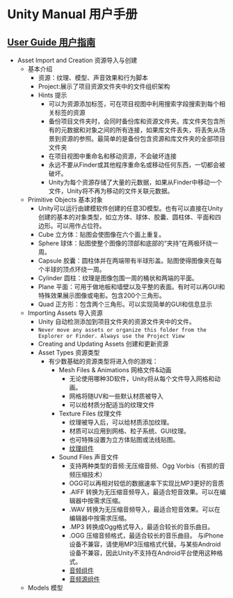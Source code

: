 # Unity Manual 用户手册 
## [User Guide 用户指南](http://www.ceeger.com/Manual/index.html)
* Asset Import and Creation 资源导入与创建	
	* 基本介绍
		* 资源：纹理、模型、声音效果和行为脚本
		* Project:展示了项目资源文件夹中的文件组织架构
		* Hints 提示
			* 可以为资源添加标签，可在项目视图中利用搜索字段搜索到每个相关标签的资源
			* 备份项目文件夹时，会同时备份库和资源文件夹。库文件夹包含所有的元数据和对象之间的所有连接，如果库文件丢失，将丢失从场景到资源的参照。最简单的是备份包含资源和库文件夹的全部项目文件夹
			* 在项目视图中重命名和移动资源，不会破坏连接
			* 永远不要从Finder或其他程序重命名或移动任何东西，一切都会被破坏。
			* Unity为每个资源存储了大量的元数据，如果从Finder中移动一个文件，Unity将不再为移动的文件关联元数据。
	* Primitive Objects 基本对象
		* Unity可以运行由建模软件创建的任意3D模型。也有可以直接在Unity创建的基本的对象类型，如立方体、球体、胶囊、圆柱体、平面和四边形。可以用作占位符。
		* Cube 立方体：贴图会使图像在六个面上重复。
		* Sphere 球体：贴图使整个图像的顶部和底部的“夹持”在两极环绕一周。
		* Capsule 胶囊：圆柱体并在两端带有半球形盖。贴图使得图像夹在每个半球的顶点环绕一周。
		* Cylinder 圆柱：纹理是图像包围一周的桶状和两端的平面。
		* Plane 平面：可用于做地板和墙壁以及平整的表面。有时可以再GUI和特殊效果展示图像或电影。包含200个三角形。
		* Quad 正方形：包含两个三角形。可以实现简单的GUI和信息显示
	* Importing Assets 导入资源
		* Unity 自动检测添加到项目文件夹的资源文件夹中的文件。
		* ``Never move any assets or organize this folder from the Explorer or Finder. Always use the Project View``
		* Creating and Updating Assets 创建和更新资源
		* Asset Types 资源类型
			* 有少数基础的资源类型将进入你的游戏：
				* Mesh Files & Animations 网格文件&动画
					* 无论使用哪种3D软件，Unity将从每个文件导入网格和动画。
					* 网格将随UV和一些默认材质被导入
					* 可以给材质分配适当的纹理文件
				* Texture Files 纹理文件
					* 纹理被导入后，可以给材质添加纹理。
					* 材质可以应用到网格、粒子系统、GUI纹理。
					* 也可特殊设置为立方体贴图或法线贴图。
					* [纹理组件](http://www.ceeger.com/Components/class-Texture2D.html)
				* Sound Files 声音文件
					* 支持两种类型的音频:无压缩音频、Ogg Vorbis（有损的音频压缩技术）
					* OGG可以再相对较低的数据速率下实现比MP3更好的音质
					* .AIFF 转换为无压缩音频导入，最适合短音效果。可以在编辑器中按需求压缩。
					* .WAV 转换为无压缩音频导入，最适合短音效果。可以在编辑器中按需求压缩。
					* .MP3 转换成Ogg格式导入，最适合较长的音乐曲目。
					* .OGG 压缩音频格式，最适合较长的音乐曲目。  与iPhone设备不兼容，请使用MP3压缩格式代替。与某些Android设备不兼容，因此Unity不支持在Android平台使用这种格式。
					* [音频组件](http://www.ceeger.com/Components/class-AudioClip.html)
					* [音频源组件](http://www.ceeger.com/Components/class-AudioSource.html)
	* Models 模型